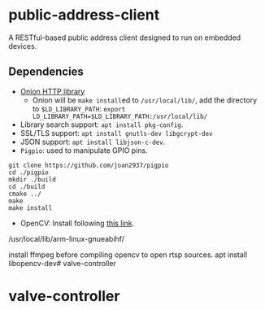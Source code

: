 # public-address-client

A RESTful-based public address client designed to run on embedded devices.

## Dependencies
* [Onion HTTP library](https://github.com/davidmoreno/onion)
    * Onion will be `make install`ed to `/usr/local/lib/`, add the directory to `$LD_LIBRARY_PATH`:
 `export LD_LIBRARY_PATH=$LD_LIBRARY_PATH:/usr/local/lib/`
* Library search support: `apt install pkg-config`.
* SSL/TLS support: `apt install gnutls-dev libgcrypt-dev`
* JSON support: `apt install libjson-c-dev`.
* `Pigpio`: used to manipulate GPIO pins.
```
git clone https://github.com/joan2937/pigpio
cd ./pigpio
mkdir ./build
cd ./build
cmake ../
make
make install
```
* OpenCV: Install following [this link](https://github.com/alex-lt-kong/q-rtsp-viewer#opencv-installation-and-reference).

/usr/local/lib/arm-linux-gnueabihf/

install ffmpeg before compiling opencv to open rtsp sources.
apt install libopencv-dev# valve-controller
# valve-controller
